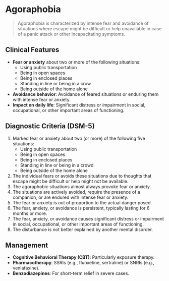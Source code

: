 # Agoraphobia

> Agoraphobia is characterized by intense fear and avoidance of situations where escape might be difficult or help unavailable in case of a panic attack or other incapacitating symptoms.

## Clinical Features

- **Fear or anxiety** about two or more of the following situations:
  - Using public transportation
  - Being in open spaces
  - Being in enclosed places
  - Standing in line or being in a crow
  - Being outside of the home alone
- **Avoidance behavior**: Avoidance of feared situations or enduring them with intense fear or anxiety.
- **Impact on daily life**: Significant distress or impairment in social, occupational, or other important areas of functioning.

## Diagnostic Criteria (DSM-5)

1. Marked fear or anxiety about two (or more) of the following five situations:
   - Using public transportation
   - Being in open spaces
   - Being in enclosed places
   - Standing in line or being in a crowd
   - Being outside of the home alone
2. The individual fears or avoids these situations due to thoughts that escape might be difficult or help might not be available.
3. The agoraphobic situations almost always provoke fear or anxiety.
4. The situations are actively avoided, require the presence of a companion, or are endured with intense fear or anxiety.
5. The fear or anxiety is out of proportion to the actual danger posed.
6. The fear, anxiety, or avoidance is persistent, typically lasting for 6 months or more.
7. The fear, anxiety, or avoidance causes significant distress or impairment in social, occupational, or other important areas of functioning.
8. The disturbance is not better explained by another mental disorder.

## Management

- **Cognitive Behavioral Therapy (CBT)**: Particularly exposure therapy.
- **Pharmacotherapy**: SSRIs (e.g., fluoxetine, sertraline) or SNRIs (e.g., venlafaxine).
- **Benzodiazepines**: For short-term relief in severe cases.


